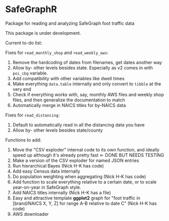 # SafeGraphR
Package for reading and analyzing SafeGraph foot traffic data

This package is under development.

Current to-do list:

Fixes for `read_monthly_shop` and `read_weekly_aws`:

1. Remove the hardcoding of dates from filenames, get dates another way
2. Allow by- other levels besides state. Especially as v2 comes in with `poi_cbg` variable.
3. Add compatibility with other variables like dwell times
4. Make everything `data.table` internally and only convert to `tibble` at the very end
5. Check if everything works with, say, monthly AWS files and weekly shop files, and then generalize the documentation to match
6. Automatically merge in NAICS titles for by-NAICS data

Fixes for `read_distancing`:

1. Default to automatically read in all the distancing data you have
2. Allow by- other levels besides state/county

Functions to add:
1. Move the "CSV exploder" internal code to its own function, and ideally speed up although it's already pretty fast <- DONE BUT NEEDS TESTING
2. Make a version of the CSV exploder for named JSON entries
3. Run hierarchical Bayes (Nick H-K has code)
4. Add easy Census data internally
5. Do population weighting when aggregating (Nick H-K has code)
6. Add function to scale everything relative to a certain date, or to scale year-on-year in SafeGraph style.
7. Add NAICS titles internally (Nick H-K has a file)
8. Easy and attractive template **ggplot2** graph for "foot traffic in [brand/NAICS X, Y, Z] for range A-B relative to date C" (Nick H-K has code)
9. AWS downloader

